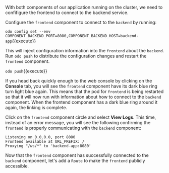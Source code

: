 With both components of our application running on the cluster, we need to confifigure the frontend to connect to the backend service. 

Configure the `frontend` component to connect to the `backend` by running:

`odo config set --env COMPONENT_BACKEND_PORT=8080,COMPONENT_BACKEND_HOST=backend-app`{{execute}}

This will inject configuration information into the `frontend` about the `backend`.  Run `odo push` to distribute the configuration changes and restart the `frontend` component.

`odo push`{{execute}}

If you head back quickly enough to the web console by clicking on the **Console** tab, you will see the `frontend` component have its dark blue ring turn light blue again. This means that the pod for `frontend` is being restarted so that it will now run with information about how to connect to the `backend` component. When the frontend component has a dark blue ring around it again, the linking is complete.

Click on the `frontend` component circle and select **View Logs**. This time, instead of an error message, you will see the following confirming the `frontend` is properly communicating with the `backend` component:

```
Listening on 0.0.0.0, port 8080
Frontend available at URL_PREFIX: /
Proxying "/ws/*" to 'backend-app:8080'
```

Now that the `frontend` component has successfully connected to the `backend` component, let's add a `Route` to make the `frontend` publicly accessible.
